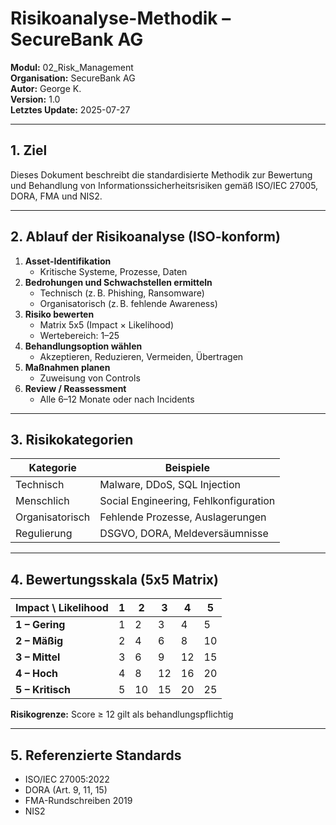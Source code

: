 # Risikoanalyse-Methodik – SecureBank AG

**Modul:** 02_Risk_Management  
**Organisation:** SecureBank AG  
**Autor:** George K.  
**Version:** 1.0  
**Letztes Update:** 2025-07-27

---

## 1. Ziel

Dieses Dokument beschreibt die standardisierte Methodik zur Bewertung und Behandlung von Informationssicherheitsrisiken gemäß ISO/IEC 27005, DORA, FMA und NIS2.

---

## 2. Ablauf der Risikoanalyse (ISO-konform)

1. **Asset-Identifikation**
   - Kritische Systeme, Prozesse, Daten
2. **Bedrohungen und Schwachstellen ermitteln**
   - Technisch (z. B. Phishing, Ransomware)
   - Organisatorisch (z. B. fehlende Awareness)
3. **Risiko bewerten**
   - Matrix 5x5 (Impact × Likelihood)
   - Wertebereich: 1–25
4. **Behandlungsoption wählen**
   - Akzeptieren, Reduzieren, Vermeiden, Übertragen
5. **Maßnahmen planen**
   - Zuweisung von Controls
6. **Review / Reassessment**
   - Alle 6–12 Monate oder nach Incidents

---

## 3. Risikokategorien

| Kategorie | Beispiele |
|-----------|-----------|
| Technisch | Malware, DDoS, SQL Injection |
| Menschlich | Social Engineering, Fehlkonfiguration |
| Organisatorisch | Fehlende Prozesse, Auslagerungen |
| Regulierung | DSGVO, DORA, Meldeversäumnisse |

---

## 4. Bewertungsskala (5x5 Matrix)

| Impact \ Likelihood | 1 | 2 | 3 | 4 | 5 |
|----------------------|---|---|---|---|---|
| **1 – Gering**       | 1 | 2 | 3 | 4 | 5 |
| **2 – Mäßig**        | 2 | 4 | 6 | 8 | 10 |
| **3 – Mittel**       | 3 | 6 | 9 | 12 | 15 |
| **4 – Hoch**         | 4 | 8 | 12| 16 | 20 |
| **5 – Kritisch**     | 5 | 10| 15| 20 | 25 |

**Risikogrenze:** Score ≥ 12 gilt als behandlungspflichtig

---

## 5. Referenzierte Standards

- ISO/IEC 27005:2022
- DORA (Art. 9, 11, 15)
- FMA-Rundschreiben 2019
- NIS2

